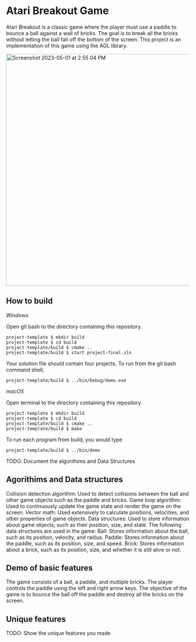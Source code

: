 # Atari Breakout Game

Atari Breakout is a classic game where the player must use a paddle to bounce a ball against a wall of bricks. The goal is to break all the bricks without letting the ball fall off the bottom of the screen. This project is an implementation of this game using the AGL library.

<img width="634" alt="Screenshot 2023-05-01 at 2 55 04 PM" src="https://user-images.githubusercontent.com/102636198/235510840-479e13c6-5329-49ed-8242-22d983c639c0.png">

## How to build

*Windows*

Open git bash to the directory containing this repository.

```
project-template $ mkdir build
project-template $ cd build
project-template/build $ cmake ..
project-template/build $ start project-final.sln
```

Your solution file should contain four projects.
To run from the git bash command shell, 

```
project-template/build $ ../bin/Debug/demo.exe
```

*macOS*

Open terminal to the directory containing this repository.

```
project-template $ mkdir build
project-template $ cd build
project-template/build $ cmake ..
project-template/build $ make
```

To run each program from build, you would type

```
project-template/build $ ../bin/demo
```

TODO: Document the algorithims and Data Structures 
## Agorithims and Data structures 

Collision detection algorithm: Used to detect collisions between the ball and other game objects such as the paddle and bricks.
Game loop algorithm: Used to continuously update the game state and render the game on the screen.
Vector math: Used extensively to calculate positions, velocities, and other properties of game objects.
Data structures: Used to store information about game objects, such as their position, size, and state. The following data structures are used in the game:
Ball: Stores information about the ball, such as its position, velocity, and radius.
Paddle: Stores information about the paddle, such as its position, size, and speed.
Brick: Stores information about a brick, such as its position, size, and whether it is still alive or not.

## Demo of basic features

The game consists of a ball, a paddle, and multiple bricks. The player controls the paddle using the left and right arrow keys. The objective of the game is to bounce the ball off the paddle and destroy all the bricks on the screen.

## Unique features 

TODO: Show the unique features you made

